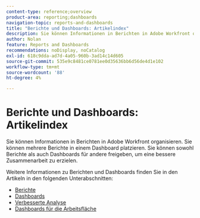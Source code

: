 ```yaml
---
content-type: reference;overview
product-area: reporting;dashboards
navigation-topic: reports-and-dashboards
title: "Berichte und Dashboards: Artikelindex"
description: Sie können Informationen in Berichten in Adobe Workfront organisieren. Sie können mehrere Berichte in einem Dashboard platzieren. Sie können sowohl Berichte als auch Dashboards für andere freigeben, um eine bessere Zusammenarbeit zu erzielen.
author: Nolan
feature: Reports and Dashboards
recommendations: noDisplay, noCatalog
exl-id: 618c9dda-ad7d-4a05-960b-3ad14c14d605
source-git-commit: 535e9c8481ce0781ee0d35636bb6d56de4d1e102
workflow-type: tm+mt
source-wordcount: '88'
ht-degree: 4%

---
```



# Berichte und Dashboards: Artikelindex

<!--Audited: 01/2024-->

Sie können Informationen in Berichten in Adobe Workfront organisieren. Sie können mehrere Berichte in einem Dashboard platzieren. Sie können sowohl Berichte als auch Dashboards für andere freigeben, um eine bessere Zusammenarbeit zu erzielen.

Weitere Informationen zu Berichten und Dashboards finden Sie in den Artikeln in den folgenden Unterabschnitten:

* [Berichte](../reports-and-dashboards/reports/reports-overview.md)
* [Dashboards](../reports-and-dashboards/dashboards/dashboards-overview.md)
* [Verbesserte Analyse](../enhanced-analytics/enhanced-analytics.md)
* [Dashboards für die Arbeitsfläche](../reports-and-dashboards/canvas-dashboards/canvas-dashboards-overview.md)
